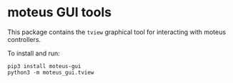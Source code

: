 # moteus GUI tools #

This package contains the `tview` graphical tool for interacting with
moteus controllers.

To install and run:

```
pip3 install moteus-gui
python3 -m moteus_gui.tview
```
